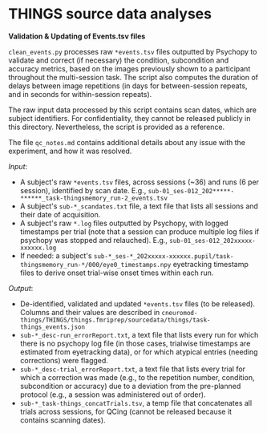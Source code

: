 THINGS source data analyses
===========================

**Validation & Updating of Events.tsv files**

``clean_events.py`` processes raw ``*events.tsv`` files outputted by Psychopy to validate and correct (if necessary) the condition, subcondition and accuracy metrics, based on the images previously shown to a participant throughout the multi-session task. The script also computes the duration of delays between image repetitions (in days for between-session repeats, and in seconds for within-session repeats).

The raw input data processed by this script contains scan dates, which are subject identifiers. For confidentiality, they cannot be released publicly in this directory. Nevertheless, the script is provided as a reference.

The file ``qc_notes.md`` contains additional details about any issue with the experiment, and how it was resolved.

*Input*:

- A subject's raw ``*events.tsv`` files, across sessions (~36) and runs (6 per session), identified by scan date. E.g., ``sub-01_ses-012_202*****-******_task-thingsmemory_run-2_events.tsv``
- A subject's ``sub-*_scandates.txt`` file, a text file that lists all sessions and their date of acquisition.
- A subject's raw ``*.log`` files outputted by Psychopy, with logged timestamps per trial (note that a session can produce multiple log files if psychopy was stopped and relauched). E.g., ``sub-01_ses-012_202xxxxx-xxxxxx.log``
- If needed: a subject's ``sub-*_ses-*_202xxxxx-xxxxxx.pupil/task-thingsmemory_run-*/000/eye0_timestamps.npy`` eyetracking timestamp files to derive onset trial-wise onset times within each run.

*Output*:

- De-identified, validated and updated ``*events.tsv`` files (to be released). Columns and their values are described in ``cneuromod-things/THINGS/things.fmriprep/sourcedata/things/task-things_events.json``
- ``sub-*_desc-run_errorReport.txt``, a text file that lists every run for which there is no psychopy log file (in those cases, trialwise timestamps are estimated from eyetracking data), or for which atypical entries (needing corrections) were flagged.
- ``sub-*_desc-trial_errorReport.txt``, a text file that lists every trial for which a correction was made (e.g., to the repetition number, condition, subcondition or accuracy) due to a deviation from the pre-planned protocol (e.g., a session was administered out of order).
- ``sub-*_task-things_concatTrials.tsv``, a temp file that concatenates all trials across sessions, for QCing (cannot be released because it contains scanning dates).
